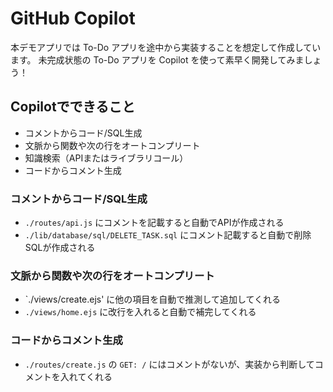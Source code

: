 # GitHub Copilot

本デモアプリでは To-Do アプリを途中から実装することを想定して作成しています。
未完成状態の To-Do アプリを Copilot を使って素早く開発してみましょう！

## Copilotでできること

- コメントからコード/SQL生成
- 文脈から関数や次の行をオートコンプリート
- 知識検索（APIまたはライブラリコール）
- コードからコメント生成


### コメントからコード/SQL生成

- `./routes/api.js` にコメントを記載すると自動でAPIが作成される
- `./lib/database/sql/DELETE_TASK.sql` にコメント記載すると自動で削除SQLが作成される

### 文脈から関数や次の行をオートコンプリート

- `./views/create.ejs' に他の項目を自動で推測して追加してくれる
- `./views/home.ejs` に改行を入れると自動で補完してくれる

### コードからコメント生成

- `./routes/create.js` の `GET: /` にはコメントがないが、実装から判断してコメントを入れてくれる

